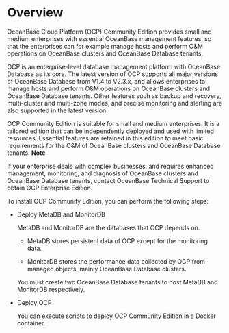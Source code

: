 Overview 
=============================

OceanBase Cloud Platform (OCP) Community Edition provides small and medium enterprises with essential OceanBase management features, so that the enterprises can for example manage hosts and perform O\&M operations on OceanBase clusters and OceanBase Database tenants. 

OCP is an enterprise-level database management platform with OceanBase Database as its core. The latest version of OCP supports all major versions of OceanBase Database from V1.4 to V2.3.x, and allows enterprises to manage hosts and perform O\&M operations on OceanBase clusters and OceanBase Database tenants. Other features such as backup and recovery, multi-cluster and multi-zone modes, and precise monitoring and alerting are also supported in the latest version. 

OCP Community Edition is suitable for small and medium enterprises. It is a tailored edition that can be independently deployed and used with limited resources. Essential features are retained in this edition to meet basic requirements for the O\&M of OceanBase clusters and OceanBase Database tenants. 
**Note**



If your enterprise deals with complex businesses, and requires enhanced management, monitoring, and diagnosis of OceanBase clusters and OceanBase Database tenants, contact OceanBase Technical Support to obtain OCP Enterprise Edition.

To install OCP Community Edition, you can perform the following steps:

* Deploy MetaDB and MonitorDB

  MetaDB and MonitorDB are the databases that OCP depends on.
  * MetaDB stores persistent data of OCP except for the monitoring data.

    
  
  * MonitorDB stores the performance data collected by OCP from managed objects, mainly OceanBase Database clusters.

    
  

  

  You must create two OceanBase Database tenants to host MetaDB and MonitorDB respectively.
  

* Deploy OCP

  You can execute scripts to deploy OCP Community Edition in a Docker container.
  



